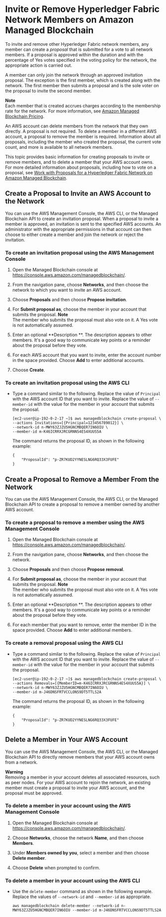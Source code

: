 # Invite or Remove Hyperledger Fabric Network Members on Amazon Managed Blockchain<a name="managed-blockchain-members"></a>

To invite and remove other Hyperledger Fabric network members, any member can create a *proposal* that is submitted for a vote to all network members\. If a proposal is approved within the duration and with the percentage of Yes votes specified in the voting policy for the network, the appropriate action is carried out\.

A member can only join the network through an approved invitation proposal\. The exception is the first member, which is created along with the network\. The first member then submits a proposal and is the sole voter on the proposal to invite the second member\.

**Note**  
Each member that is created accrues charges according to the membership rate for the network\. For more information, see [Amazon Managed Blockchain Pricing](http://aws.amazon.com/managed-blockchain/pricing/hyperledger/)\.

An AWS account can delete members from the network that they own directly\. A proposal is not required\. To delete a member in a different AWS account, a proposal to remove the member is required\. Information about all proposals, including the member who created the proposal, the current vote count, and more is available to all network members\.

This topic provides basic information for creating proposals to invite or remove members, and to delete a member that your AWS account owns\. For more detailed information about proposals, including how to vote on a proposal, see [Work with Proposals for a Hyperledger Fabric Network on Amazon Managed Blockchain](managed-blockchain-proposals.md)\.

## Create a Proposal to Invite an AWS Account to the Network<a name="managed-blockchain-create-invitation"></a>

You can use the AWS Management Console, the AWS CLI, or the Managed Blockchain API to create an invitation proposal\. When a proposal to invite a member is approved, an invitation is sent to the specified AWS accounts\. An administrator with the appropriate permissions in that account can then choose to either create a member and join the network or reject the invitation\.

### To create an invitation proposal using the AWS Management Console<a name="w75aac15c13b5b1"></a>

1. Open the Managed Blockchain console at [https://console\.aws\.amazon\.com/managedblockchain/](https://console.aws.amazon.com/managedblockchain/)\.

1. From the navigation pane, choose **Networks**, and then choose the network to which you want to invite an AWS account\.

1. Choose **Proposals** and then choose **Propose invitation**\.

1. For **Submit proposal as**, choose the member in your account that submits the proposal\.
**Note**  
The member who submits the proposal must also vote on it\. A Yes vote is not automatically assumed\.

1. Enter an optional **Description **\. The description appears to other members\. It's a good way to communicate key points or a reminder about the proposal before they vote\.

1. For each AWS account that you want to invite, enter the account number in the space provided\. Choose **Add** to enter additional accounts\.

1. Choose **Create**\.

### To create an invitation proposal using the AWS CLI<a name="w75aac15c13b5b3"></a>
+ Type a command similar to the following\. Replace the value of `Principal` with the AWS account ID that you want to invite\. Replace the value of `--member-id` with the value for the member in your account that submits the proposal\.

  ```
  [ec2-user@ip-192-0-2-17 ~]$ aws managedblockchain create-proposal \
  --actions Invitations=[{Principal=123456789012}] \
  --network-id n-MWY63ZJZU5HGNCMBQER7IN6OIU \
  --member-id m-K46ICRRXJRCGRNNS4ES4XUUS5A
  ```

  The command returns the proposal ID, as shown in the following example:

  ```
  {
      "ProposalId": "p-ZR7KUD2YYNESLNG6RQ33X3FUFE"
  }
  ```

## Create a Proposal to Remove a Member From the Network<a name="managed-blockchain-create-removal"></a>

You can use the AWS Management Console, the AWS CLI, or the Managed Blockchain API to create a proposal to remove a member owned by another AWS account\.

### To create a proposal to remove a member using the AWS Management Console<a name="w75aac15c15b5b1"></a>

1. Open the Managed Blockchain console at [https://console\.aws\.amazon\.com/managedblockchain/](https://console.aws.amazon.com/managedblockchain/)\.

1. From the navigation pane, choose **Networks**, and then choose the network\.

1. Choose **Proposals** and then choose **Propose removal**\.

1. For **Submit proposal as**, choose the member in your account that submits the proposal\.
**Note**  
The member who submits the proposal must also vote on it\. A Yes vote is not automatically assumed\.

1. Enter an optional **Description **\. The description appears to other members\. It's a good way to communicate key points or a reminder about the proposal before they vote\.

1. For each member that you want to remove, enter the member ID in the space provided\. Choose **Add** to enter additional members\.

### To create a removal proposal using the AWS CLI<a name="w75aac15c15b5b3"></a>
+ Type a command similar to the following\. Replace the value of `Principal` with the AWS account ID that you want to invite\. Replace the value of `--member-id` with the value for the member in your account that submits the proposal\.

  ```
  [ec2-user@ip-192-0-2-17 ~]$ aws managedblockchain create-proposal \
  --actions Removals=[{MemberID=m-K46ICRRXJRCGRNNS4ES4XUUS5A}] \
  --network-id n-MWY63ZJZU5HGNCMBQER7IN6OIU \
  --member-id m-J46DNSFRTVCCLONS9DT5TTLS2A
  ```

  The command returns the proposal ID, as shown in the following example:

  ```
  {
      "ProposalId": "p-ZR7KUD2YYNESLNG6RQ33X3FUFE"
  }
  ```

## Delete a Member in Your AWS Account<a name="managed-blockchain-delete-account-member"></a>

You can use the AWS Management Console, the AWS CLI, or the Managed Blockchain API to directly remove members that your AWS account owns from a network\.

**Warning**  
Removing a member in your account deletes all associated resources, such as peer nodes\. For your AWS account to rejoin the network, an existing member must create a proposal to invite your AWS account, and the proposal must be approved\.

### To delete a member in your account using the AWS Management Console<a name="w75aac15c17b7b1"></a>

1. Open the Managed Blockchain console at [https://console\.aws\.amazon\.com/managedblockchain/](https://console.aws.amazon.com/managedblockchain/)\.

1. Choose **Networks**, choose the network **Name**, and then choose **Members**\.

1. Under **Members owned by you**, select a member and then choose **Delete member**\.

1. Choose **Delete** when prompted to confirm\.

### To delete a member in your account using the AWS CLI<a name="w75aac15c17b7b3"></a>
+ Use the `delete-member` command as shown in the following example\. Replace the values of `--network-id` and `--member-id` as appropriate\.

  ```
  aws managedblockchain delete-member --network-id n-MWY63ZJZU5HGNCMBQER7IN6OIU --member-id m-J46DNSFRTVCCLONS9DT5TTLS2A
  ```